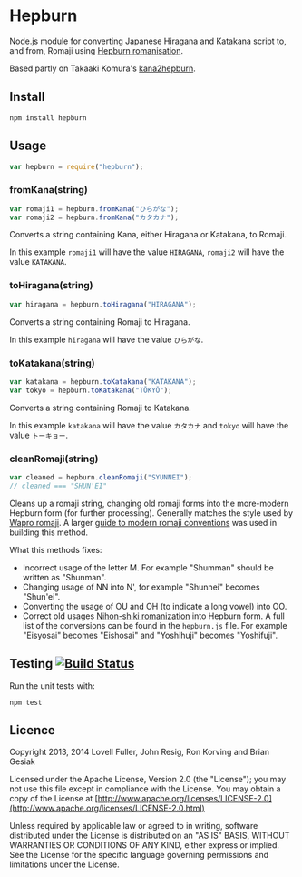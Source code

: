 # Hepburn

Node.js module for converting Japanese Hiragana and Katakana script to, and from, Romaji using [Hepburn romanisation](http://en.wikipedia.org/wiki/Hepburn_romanization).

Based partly on Takaaki Komura's [kana2hepburn](https://github.com/emon/kana2hepburn).

## Install

	npm install hepburn

## Usage

```javascript
var hepburn = require("hepburn");
```

### fromKana(string)

```javascript
var romaji1 = hepburn.fromKana("ひらがな");
var romaji2 = hepburn.fromKana("カタカナ");
```

Converts a string containing Kana, either Hiragana or Katakana, to Romaji.

In this example `romaji1` will have the value `HIRAGANA`, `romaji2` will have the value `KATAKANA`.

### toHiragana(string)

```javascript
var hiragana = hepburn.toHiragana("HIRAGANA");
```

Converts a string containing Romaji to Hiragana.

In this example `hiragana` will have the value `ひらがな`.

### toKatakana(string)

```javascript
var katakana = hepburn.toKatakana("KATAKANA");
var tokyo = hepburn.toKatakana("TŌKYŌ"); 
```

Converts a string containing Romaji to Katakana.

In this example `katakana` will have the value `カタカナ` and `tokyo` will have the value `トーキョー`.

### cleanRomaji(string)

```javascript
var cleaned = hepburn.cleanRomaji("SYUNNEI");
// cleaned === "SHUN'EI"
```

Cleans up a romaji string, changing old romaji forms into the more-modern
Hepburn form (for further processing). Generally matches the style used by [Wapro romaji](https://en.wikipedia.org/wiki/W%C4%81puro_r%C5%8Dmaji). A larger [guide to modern romaji conventions](http://nayuki.eigenstate.org/page/variations-on-japanese-romanization) was used in building this method.

What this methods fixes:

* Incorrect usage of the letter M. For example "Shumman" should be written as "Shunman".
* Changing usage of NN into N', for example "Shunnei" becomes "Shun'ei".
* Converting the usage of OU and OH (to indicate a long vowel) into OO.
* Correct old usages [Nihon-shiki romanization](https://en.wikipedia.org/wiki/Nihon-shiki_romanization) into Hepburn form. A full list of the conversions can be found in the `hepburn.js` file. For example "Eisyosai" becomes "Eishosai" and "Yoshihuji" becomes "Yoshifuji".

## Testing [![Build Status](https://travis-ci.org/lovell/hepburn.png?branch=master)](https://travis-ci.org/lovell/hepburn)

Run the unit tests with:

	npm test

## Licence

Copyright 2013, 2014 Lovell Fuller, John Resig, Ron Korving and Brian Gesiak

Licensed under the Apache License, Version 2.0 (the "License");
you may not use this file except in compliance with the License.
You may obtain a copy of the License at [http://www.apache.org/licenses/LICENSE-2.0](http://www.apache.org/licenses/LICENSE-2.0.html)

Unless required by applicable law or agreed to in writing, software
distributed under the License is distributed on an "AS IS" BASIS,
WITHOUT WARRANTIES OR CONDITIONS OF ANY KIND, either express or implied.
See the License for the specific language governing permissions and
limitations under the License.
